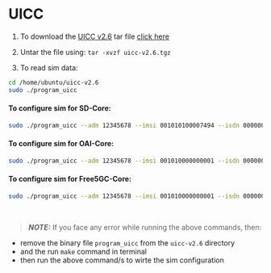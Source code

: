 # UICC
1. To download the [UICC v2.6](https://open-cells.com/index.php/uiccsim-programing/) tar file [click here](https://open-cells.com/d5138782a8739209ec5760865b1e53b0/uicc-v2.6.tgz)


2. Untar the file using: `tar -xvzf uicc-v2.6.tgz`


3. To read sim data:
```bash
cd /home/ubuntu/uicc-v2.6
sudo ./program_uicc
```


#### To configure sim for SD-Core:
```bash
sudo ./program_uicc --adm 12345678 --imsi 001010100007494 --isdn 00000001 --acc 0001 --key 5122250214c33e723a5dd523fc145fc0 --opc 981d464c7c52eb6e5036234984ad0bcf -spn "OpenAirInterface" --authenticate
```

#### To configure sim for OAI-Core:
```bash
sudo ./program_uicc --adm 12345678 --imsi 001010000000001 --isdn 00000001 --acc 0001 --key fec86ba6eb707ed08905757b1bb44b8f --opc C42449363BBAD02B66D16BC975D77CC1 -spn "OpenAirInterface" --authenticate
```

#### To configure sim for Free5GC-Core:
```bash
sudo ./program_uicc --adm 12345678 --imsi 001010000000001 --isdn 00000001 --acc 0001 --key 8baf473f2f8fd09487cccbd7097c6862 --opc 8e27b6af0e692e750f32667a3b14605d -spn "OpenAirInterface" --authenticate
```

<br>

> **_NOTE:_** If you face any error while running the above commands, then:
- remove the binary file `program_uicc` from the `uicc-v2.6` directory
- and the run `make` command in terminal
- then run the above command/s to wirte the sim configuration
